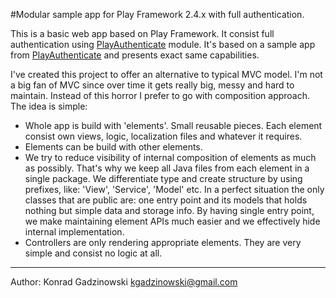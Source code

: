 #Modular sample app for Play Framework 2.4.x with full authentication.

This is a basic web app based on Play Framework. It consist full authentication using [PlayAuthenticate](PlayAuthenticate) module.
It's based on a sample app from [PlayAuthenticate](https://github.com/joscha/play-authenticate) and presents exact same capabilities.

I've created this project to offer an alternative to typical MVC model. I'm not a big fan of MVC since over time it gets really big, messy and hard to maintain. Instead of this horror I prefer to go with composition approach. The idea is simple:
- Whole app is build with 'elements'. Small reusable pieces. Each element consist own views, logic, localization files and whatever it requires.
- Elements can be build with other elements.
- We try to reduce visibility of internal composition of elements as much as possibly. That's why we keep all Java files from each element in a single package. We differentiate type and create structure by using prefixes, like: 'View', 'Service', 'Model' etc. In a perfect situation the only classes that are public are: one entry point and its models that holds nothing but simple data and storage info. By having single entry point, we make maintaining element APIs much easier and we effectively hide internal implementation.
- Controllers are only rendering appropriate elements. They are very simple and consist no logic at all.

---

Author: Konrad Gadzinowski <kgadzinowski@gmail.com>
